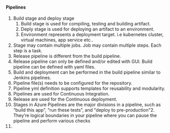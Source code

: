 #### Pipelines
1. Build stage and deploy stage
   1. Build stage is used for compiling, testing and building artifact.
   2. Deply stage is used for deploying an artifact to an environment.
   3. Environment represents a deployment target. i.e kubernetes cluster, virtual machines, app service etc..
2. Stage may contain multiple jobs. Job may contain multiple steps. Each step is a task.
3. Release pipeline is different from the build pipeline.
4. Release pipeline can only be defined and/or edited with GUI. Build pipeline can be defined with yaml files.
5. Build and deployment can be performed in the build pipeline similar to Jenkins pipelines.
6. Pipeline file(s) needs to be configured for the repository.
7. Pipeline yml definition supports templates for reusability and modularity.
8. Pipelines are used for Continuous Integration.
9. Release are used for the Continuous deployment.
10. Stages in Azure Pipelines are the major divisions in a pipeline, such as “build this app”, “run these tests”, and "deploy to pre-production"2. They’re logical boundaries in your pipeline where you can pause the pipeline and perform various checks
11. 
